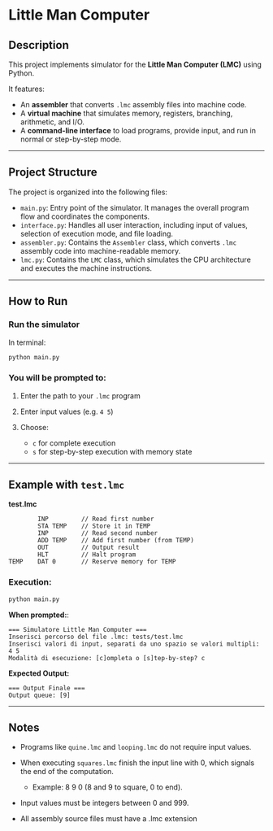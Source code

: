 # Little Man Computer
##  Description

This project implements simulator for the **Little Man Computer (LMC)** using Python.

It features:
- An **assembler** that converts `.lmc` assembly files into machine code.
- A **virtual machine** that simulates memory, registers, branching, arithmetic, and I/O.
- A **command-line interface** to load programs, provide input, and run in normal or step-by-step mode.


---

## Project Structure

The project is organized into the following files:

- `main.py`: Entry point of the simulator. It manages the overall program flow and coordinates the components.
- `interface.py`: Handles all user interaction, including input of values, selection of execution mode, and file loading.
- `assembler.py`: Contains the `Assembler` class, which converts `.lmc` assembly code into machine-readable memory.
- `lmc.py`: Contains the `LMC` class, which simulates the CPU architecture and executes the machine instructions.


---

##  How to Run

###  Run the simulator

In terminal:

```bash
python main.py
```

### You will be prompted to:

1. Enter the path to your `.lmc` program
2. Enter input values (e.g. `4 5`)
3. Choose:

   * `c` for complete execution
   * `s` for step-by-step execution with memory state

---

## Example with `test.lmc`

**test.lmc**
```
        INP         // Read first number
        STA TEMP    // Store it in TEMP
        INP         // Read second number
        ADD TEMP    // Add first number (from TEMP)
        OUT         // Output result
        HLT         // Halt program
TEMP    DAT 0       // Reserve memory for TEMP
```

### Execution:


```bash
python main.py
```

**When prompted:**:

```
=== Simulatore Little Man Computer ===
Inserisci percorso del file .lmc: tests/test.lmc
Inserisci valori di input, separati da uno spazio se valori multipli: 4 5
Modalità di esecuzione: [c]ompleta o [s]tep-by-step? c
```

**Expected Output:**

```
=== Output Finale ===
Output queue: [9]
```
---
## Notes

- Programs like `quine.lmc` and `looping.lmc` do not require input values.

- When executing `squares.lmc` finish the input line with 0, which signals the end of the computation.
  - Example: 8 9 0 (8 and 9 to square, 0 to end).

- Input values must be integers between 0 and 999.

- All assembly source files must have a .lmc extension